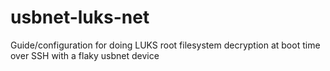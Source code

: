 # usbnet-luks-net
Guide/configuration for doing LUKS root filesystem decryption at boot time over SSH with a flaky usbnet device
